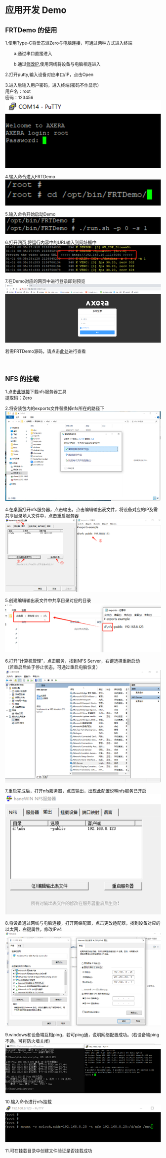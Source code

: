 # 应用开发 Demo

## FRTDemo 的使用

1.使用Type-C将爱芯派Zero与电脑连接，可通过两种方式进入终端
	<p style="text-indent:2em;">a.通过串口直接进入</p>
	<p style="text-indent:2em;">b.通过<a href="https://axera-pi-zero-docs-cn.readthedocs.io/zh-cn/latest/doc_guide_FAQ.html">修改IP</a>,使用网线将设备与电脑相连进入</p>

2.打开putty,输入设备对应串口/IP，点击Open<br />

3.进入后输入用户密码，进入终端(密码不作显示）<br />
用户名：root<br />
密码：123456<br />
![](./media/FAQ/FAQ_3.jpg)

4.输入命令进入FRTDemo<br />
![](./media/demo/demo_1.jpg)

5.输入命令开始启动Demo<br />
![](./media/demo/demo_2.jpg)

6.打开网页,将运行内容中的URL输入到网址框中
![](./media/demo/demo_3.jpg)

7.在Demo对应的网页中进行登录即刻预览
![](./media/demo/demo_4.jpg)

若需FRTDemo源码，请点击<a href="https://github.com/AXERA-TECH/ax620q_bsp_sdk">此处</a>进行查看<br />
<br />
<br />

## NFS 的挂载

1.点击<a href="https://pan.baidu.com/s/1ZhK5TAt4H6BPRn4bDA1oXA">此链接</a>下载nfs服务器工具<br />
提取码：Zero<br />

2.将安装包内的exports文件替换掉nfs所在的路径下
![](./media/nfs/nfs_1.jpg)

4.在桌面打开nfs服务器，点击输出，点击编辑输出表文件，将设备对应的IP及需共享目录填入文件中，点击重启服务器<br />
![](./media/nfs/nfs_3.jpg)

5.创建编辑输出表文件中共享目录对应的目录<br />
![](./media/nfs/nfs_8.jpg)

6.打开“计算机管理”，点击服务，找到NFS Server，右键选择重新启动<br />
（若重启后处于停止状态，可通过重启电脑恢复）<br />
![](./media/nfs/nfs_2.jpg)

7.重启完成后，打开nfs服务器，点击输出，出现此配置说明nfs服务已开启<br />
![](./media/nfs/nfs_4.jpg)

8.将设备通过网线与电脑连接，打开网络配置，点击更改适配器，找到设备对应的以太网，右键属性，修改IPv4<br />
![](./media/nfs/nfs_5.jpg)

9.windows和设备端互相ping，若可ping通，说明网络配置成功。(若设备端ping不通，可将防火墙关闭)<br />
![](./media/nfs/nfs_6.jpg)

10.输入命令进行nfs挂载<br />
![](./media/nfs/nfs_7.jpg)

11.可在挂载目录中创建文件验证是否挂载成功